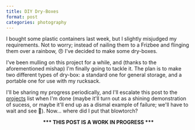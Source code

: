 ```yaml
---
title: DIY Dry-Boxes
format: post
categories: photography
---
```


I bought some plastic containers last week, but I slightly misjudged my requirements. Not to worry; instead of nailing them to a Frizbee and flinging them over a rainbow, 😠 I’ve decided to make some dry-boxes.

I’ve been mulling on this project for a while, and (thanks to the aforementioned mishap) I'm finally going to tackle it. The plan is to make two different types of dry-box: a standard one for general storage, and a portable one for use with my rucksack.

I'll be sharing my progress periodically, and I'll escalate this post to the [projects](https://martbetz.github.io/archive.html#diy) list when I'm done (maybe it'll turn out as a shining demonstration of sucess, or maybe it'll end up as a dismal example of failure; we'll have to wait and see 😬). Now... where did I put that blowtorch?

<center>
<b>*** THIS POST IS A WORK IN PROGRESS ***</b>
</center>
